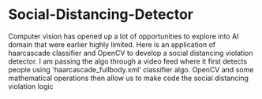 # Social-Distancing-Detector
Computer vision has opened up a lot of opportunities to explore into AI domain that were earlier highly limited. Here is an application of haarcascade classifier and OpenCV to develop a social distancing violation detector. I am passing the algo through a video feed where it first detects people using 'haarcascade_fullbody.xml' classifier algo. OpenCV and some mathematical operations then allow us to make code the social distancing violation logic
